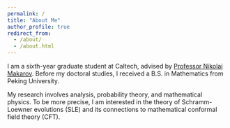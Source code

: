 ```yaml
---
permalink: /
title: "About Me"
author_profile: true
redirect_from: 
  - /about/
  - /about.html
---
```


I am a sixth-year graduate student at Caltech, advised by [Professor Nikolai Makarov](https://pma.caltech.edu/people/nikolai-makarov). 
Before my doctoral studies, I received a B.S. in Mathematics from Peking University.

My research involves analysis, probability theory, and mathematical physics. To be more precise, I am interested in the theory of Schramm-Loewner evolutions (SLE) and its connections to mathematical conformal field theory (CFT).
